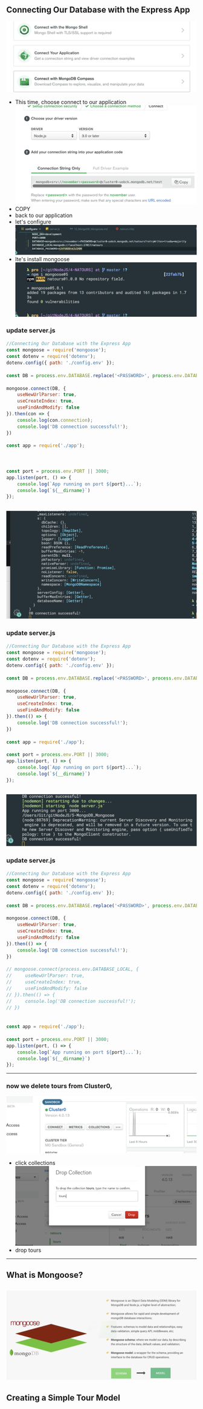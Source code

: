 ## Connecting Our Database with the Express App
![](img/2019-12-20-09-30-23.png)
- This time, choose connect to our application
![](img/2019-12-20-09-31-12.png)
- COPY
- back to our application
- let's configure
![](img/2019-12-20-09-35-50.png)
- lte's install mongoose
![](img/2019-12-20-09-36-49.png)

### update server.js
```js
//Connecting Our Database with the Express App
const mongoose = require('mongoose');
const dotenv = require('dotenv');
dotenv.config({ path: './config.env' });

const DB = process.env.DATABASE.replace('<PASSWORD>', process.env.DATABASE_PASSWORD);

mongoose.connect(DB, {
    useNewUrlParser: true,
    useCreateIndex: true,
    useFindAndModify: false
}).then(con => {
    console.log(con.connection);
    console.log('DB connection successful!');
})

const app = require('./app');



const port = process.env.PORT || 3000;
app.listen(port, () => {
    console.log(`App running on port ${port}...`);
    console.log(`${__dirname}`)
});
```
![](img/2019-12-20-13-59-50.png)
---
### update server.js
```js
//Connecting Our Database with the Express App
const mongoose = require('mongoose');
const dotenv = require('dotenv');
dotenv.config({ path: './config.env' });

const DB = process.env.DATABASE.replace('<PASSWORD>', process.env.DATABASE_PASSWORD);

mongoose.connect(DB, {
    useNewUrlParser: true,
    useCreateIndex: true,
    useFindAndModify: false
}).then(() => {
    console.log('DB connection successful!');
})

const app = require('./app');

const port = process.env.PORT || 3000;
app.listen(port, () => {
    console.log(`App running on port ${port}...`);
    console.log(`${__dirname}`)
});
```
![](img/2019-12-20-14-00-32.png)
---

### update server.js
```js
//Connecting Our Database with the Express App
const mongoose = require('mongoose');
const dotenv = require('dotenv');
dotenv.config({ path: './config.env' });

const DB = process.env.DATABASE.replace('<PASSWORD>', process.env.DATABASE_PASSWORD);

mongoose.connect(DB, {
    useNewUrlParser: true,
    useCreateIndex: true,
    useFindAndModify: false
}).then(() => {
    console.log('DB connection successful!');
})

// mongoose.connect(process.env.DATABASE_LOCAL, {
//     useNewUrlParser: true,
//     useCreateIndex: true,
//     useFindAndModify: false
// }).then(() => {
//     console.log('DB connection successful!');
// })


const app = require('./app');

const port = process.env.PORT || 3000;
app.listen(port, () => {
    console.log(`App running on port ${port}...`);
    console.log(`${__dirname}`)
});
```
---

### now we delete tours from Cluster0, 
![](img/2019-12-20-14-12-09.png)
- click collections
![](img/2019-12-20-14-12-42.png)
- drop tours
---


## What is Mongoose?
![](img/2019-12-20-14-17-59.png)
---



## Creating a Simple Tour Model